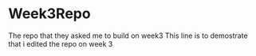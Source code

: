 # Week3Repo
The repo that they asked me to build on week3
This line is to demostrate that i edited the repo on week 3 
